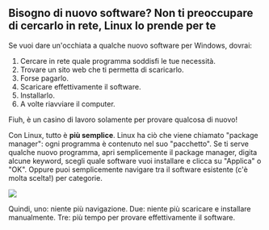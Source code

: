 <?php require("../../entete.php"); ?> <?php require("../../base.php"); ?>

<div id="corps">

<h2>Bisogno di nuovo software? Non ti preoccupare di cercarlo in rete, Linux lo prende per te</h2>

<p>Se vuoi dare un'occhiata a qualche nuovo software per Windows,  
dovrai:</p>

<ol>
<li>Cercare in rete quale programma soddisfi le tue necessità.</li>
<li>Trovare un sito web che ti permetta di scaricarlo.</li>
<li>Forse pagarlo.</li>
<li>Scaricare effettivamente il software.</li>
<li>Installarlo.</li>
<li>A volte riavviare il computer.</li>
</ol>

<p>Fiuh, è un casino di lavoro solamente per provare qualcosa di nuovo!</p>

<p>Con Linux, tutto è <b>più semplice</b>. Linux ha ciò che viene chiamato 
"package manager": ogni programma è contenuto nel suo "pacchetto". Se ti 
serve qualche nuovo programma, apri semplicemente il package manager, digita 
alcune keyword, scegli quale software vuoi installare e clicca su "Applica" o 
"OK". Oppure puoi semplicemente navigare tra il software esistente (c'è molta 
scelta!) per categorie.</p>

<img src="Images/synaptic.png" />

<p>Quindi, uno: niente più navigazione. Due: niente più scaricare e 
installare manualmente. Tre: più tempo per provare effettivamente il software.</p>

</div>
</body>
</html>
